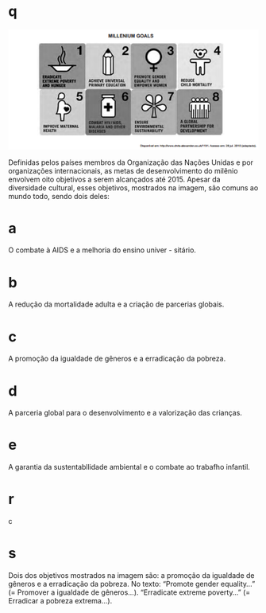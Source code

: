 # q
![](e51100b1-2188-6608-3c33-22ffdffdc370.png)

Definidas pelos países membros da Organização das Nações Unidas e por organizações internacionais, as metas de desenvolvimento do milênio envolvem oito objetivos a serem alcançados até 2015. Apesar da diversidade cultural, esses objetivos, mostrados na imagem, são comuns ao mundo todo, sendo dois deles:

# a
O combate à AIDS e a melhoria do ensino univer - sitário.

# b
A redução da mortalidade adulta e a criação de parcerias globais.

# c
A promoção da igualdade de gêneros e a erradicação da pobreza.

# d
A parceria global para o desenvolvimento e a valorização das crianças.

# e
A garantia da sustentabllidade ambiental e o combate ao trabafho infantil.

# r
c

# s
Dois dos objetivos mostrados na imagem são: a promoção da igualdade de gêneros e a erradicação da pobreza. No texto: “Promote gender equality…” (= Promover a igualdade de gêneros…). “Erradicate extreme poverty…” (= Erradicar a pobreza extrema…).
